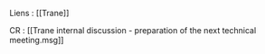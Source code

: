 Liens : [[Trane]]

CR : [[Trane internal discussion - preparation of the next technical meeting.msg]]